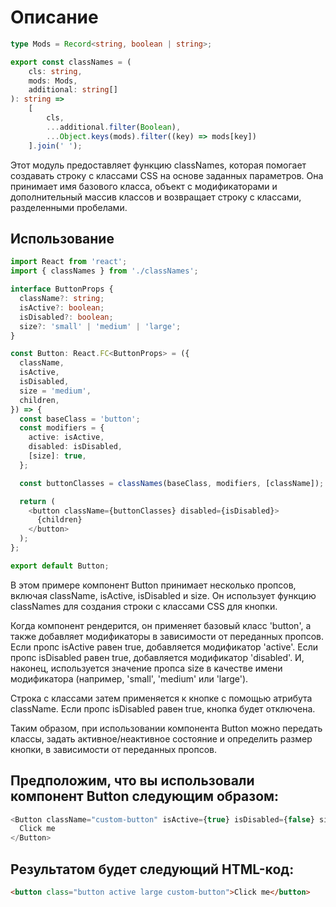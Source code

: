 # Описание

```typescript
type Mods = Record<string, boolean | string>;

export const classNames = (
    cls: string,
    mods: Mods,
    additional: string[]
): string =>
    [
        cls,
        ...additional.filter(Boolean),
        ...Object.keys(mods).filter((key) => mods[key])
    ].join(' ');
```

Этот модуль предоставляет функцию classNames, которая помогает создавать строку с классами CSS на основе заданных параметров. Она принимает имя базового класса, объект с модификаторами и дополнительный массив классов и возвращает строку с классами, разделенными пробелами.

## Использование

```typescript
import React from 'react';
import { classNames } from './classNames';

interface ButtonProps {
  className?: string;
  isActive?: boolean;
  isDisabled?: boolean;
  size?: 'small' | 'medium' | 'large';
}

const Button: React.FC<ButtonProps> = ({
  className,
  isActive,
  isDisabled,
  size = 'medium',
  children,
}) => {
  const baseClass = 'button';
  const modifiers = {
    active: isActive,
    disabled: isDisabled,
    [size]: true,
  };

  const buttonClasses = classNames(baseClass, modifiers, [className]);

  return (
    <button className={buttonClasses} disabled={isDisabled}>
      {children}
    </button>
  );
};

export default Button;
```

В этом примере компонент Button принимает несколько пропсов, включая className, isActive, isDisabled и size. Он использует функцию classNames для создания строки с классами CSS для кнопки.

Когда компонент рендерится, он применяет базовый класс 'button', а также добавляет модификаторы в зависимости от переданных пропсов. Если пропс isActive равен true, добавляется модификатор 'active'. Если пропс isDisabled равен true, добавляется модификатор 'disabled'. И, наконец, используется значение пропса size в качестве имени модификатора (например, 'small', 'medium' или 'large').

Строка с классами затем применяется к кнопке с помощью атрибута className. Если пропс isDisabled равен true, кнопка будет отключена.

Таким образом, при использовании компонента Button можно передать классы, задать активное/неактивное состояние и определить размер кнопки, в зависимости от переданных пропсов.

## Предположим, что вы использовали компонент Button следующим образом:

```javascript
<Button className="custom-button" isActive={true} isDisabled={false} size="large">
  Click me
</Button>
```
## Результатом будет следующий HTML-код:
```html
<button class="button active large custom-button">Click me</button>
```
